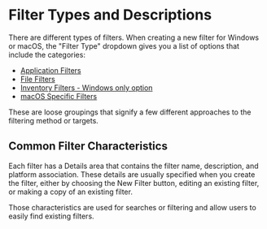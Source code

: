 [title]: # (Filter Types)
[tags]: # (description, overview)
[priority]: # (5000)
# Filter Types and Descriptions

There are different types of filters. When creating a new filter for Windows or macOS, the "Filter Type" dropdown gives you a list of options that include the categories:

* [Application Filters](application/index.md)
* [File Filters](file/index.md)
* [Inventory Filters - Windows only option](inventory/index.md)
* [macOS Specific Filters](macOS/index.md)

These are loose groupings that signify a few different approaches to the filtering method or targets.

## Common Filter Characteristics

Each filter has a Details area that contains the filter name, description, and platform association. These details are usually specified when you create the filter, either by choosing the New Filter button, editing an existing filter, or making a copy of an existing filter.

Those characteristics are used for searches or filtering and allow users to easily find existing filters.
